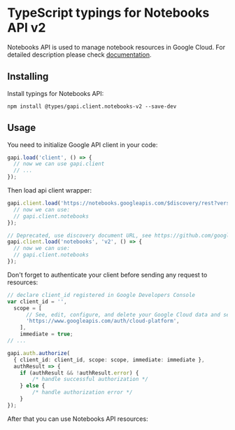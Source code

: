 # TypeScript typings for Notebooks API v2

Notebooks API is used to manage notebook resources in Google Cloud.
For detailed description please check [documentation](https://cloud.google.com/notebooks/docs/).

## Installing

Install typings for Notebooks API:

```
npm install @types/gapi.client.notebooks-v2 --save-dev
```

## Usage

You need to initialize Google API client in your code:

```typescript
gapi.load('client', () => {
  // now we can use gapi.client
  // ...
});
```

Then load api client wrapper:

```typescript
gapi.client.load('https://notebooks.googleapis.com/$discovery/rest?version=v2', () => {
  // now we can use:
  // gapi.client.notebooks
});
```

```typescript
// Deprecated, use discovery document URL, see https://github.com/google/google-api-javascript-client/blob/master/docs/reference.md#----gapiclientloadname----version----callback--
gapi.client.load('notebooks', 'v2', () => {
  // now we can use:
  // gapi.client.notebooks
});
```

Don't forget to authenticate your client before sending any request to resources:

```typescript
// declare client_id registered in Google Developers Console
var client_id = '',
  scope = [
      // See, edit, configure, and delete your Google Cloud data and see the email address for your Google Account.
      'https://www.googleapis.com/auth/cloud-platform',
    ],
    immediate = true;
// ...

gapi.auth.authorize(
  { client_id: client_id, scope: scope, immediate: immediate },
  authResult => {
    if (authResult && !authResult.error) {
        /* handle successful authorization */
    } else {
        /* handle authorization error */
    }
});
```

After that you can use Notebooks API resources: <!-- TODO: make this work for multiple namespaces -->

```typescript
```
